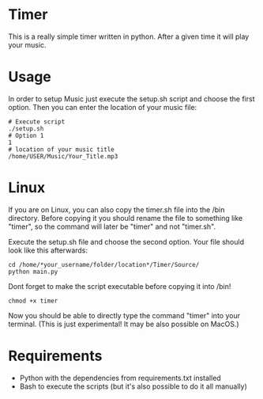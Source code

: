 # Timer

This is a really simple timer written in python. After a given time it will play your music. 

# Usage

In order to setup Music just execute the setup.sh script and choose the first option. 
Then you can enter the location of your music file: 
```
# Execute script
./setup.sh
# Option 1 
1
# location of your music title 
/home/USER/Music/Your_Title.mp3
```

# Linux 

If you are on Linux, you can also copy the timer.sh file into the /bin directory. 
Before copying it you should rename the file to something like "timer", so the command will later be "timer" and not "timer.sh".  

Execute the setup.sh file and choose the second option. Your file should look like this afterwards: 

```
cd /home/*your_username/folder/location*/Timer/Source/
python main.py
```

Dont forget to make the script executable before copying it into /bin!
```
chmod +x timer
```
Now you should be able to directly type the command "timer" into your terminal.
(This is just experimental! It may be also possible on MacOS.)

# Requirements

- Python with the dependencies from requirements.txt installed
- Bash to execute the scripts (but it's also possible to do it all manually)

